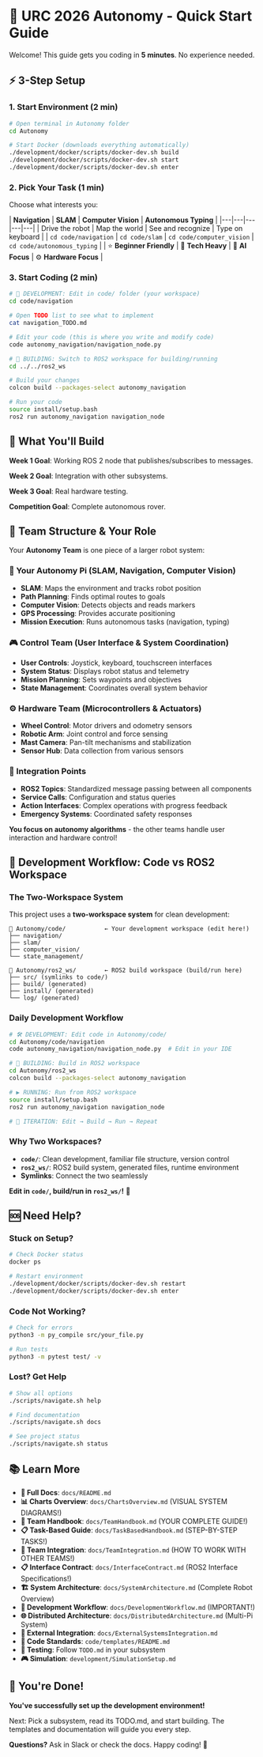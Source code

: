 # 🚀 URC 2026 Autonomy - Quick Start Guide

Welcome! This guide gets you coding in **5 minutes**. No experience needed.

## ⚡ 3-Step Setup

### 1. Start Environment (2 min)
```bash
# Open terminal in Autonomy folder
cd Autonomy

# Start Docker (downloads everything automatically)
./development/docker/scripts/docker-dev.sh build
./development/docker/scripts/docker-dev.sh start
./development/docker/scripts/docker-dev.sh enter
```

### 2. Pick Your Task (1 min)
Choose what interests you:

| **Navigation** | **SLAM** | **Computer Vision** | **Autonomous Typing** |
|---|---|---|---|---|
| Drive the robot | Map the world | See and recognize | Type on keyboard |
| `cd code/navigation` | `cd code/slam` | `cd code/computer_vision` | `cd code/autonomous_typing` |
| ⭐ **Beginner Friendly** | 🔧 **Tech Heavy** | 🤖 **AI Focus** | ⚙️ **Hardware Focus** |

### 3. Start Coding (2 min)
```bash
# 📁 DEVELOPMENT: Edit in code/ folder (your workspace)
cd code/navigation

# Open TODO list to see what to implement
cat navigation_TODO.md

# Edit your code (this is where you write and modify code)
code autonomy_navigation/navigation_node.py

# 🔗 BUILDING: Switch to ROS2 workspace for building/running
cd ../../ros2_ws

# Build your changes
colcon build --packages-select autonomy_navigation

# Run your code
source install/setup.bash
ros2 run autonomy_navigation navigation_node
```

## 🎯 What You'll Build

**Week 1 Goal**: Working ROS 2 node that publishes/subscribes to messages.

**Week 2 Goal**: Integration with other subsystems.

**Week 3 Goal**: Real hardware testing.

**Competition Goal**: Complete autonomous rover.

## 👥 **Team Structure & Your Role**

Your **Autonomy Team** is one piece of a larger robot system:

### **🤖 Your Autonomy Pi (SLAM, Navigation, Computer Vision)**
- **SLAM**: Maps the environment and tracks robot position
- **Path Planning**: Finds optimal routes to goals
- **Computer Vision**: Detects objects and reads markers
- **GPS Processing**: Provides accurate positioning
- **Mission Execution**: Runs autonomous tasks (navigation, typing)

### **🎮 Control Team (User Interface & System Coordination)**
- **User Controls**: Joystick, keyboard, touchscreen interfaces
- **System Status**: Displays robot status and telemetry
- **Mission Planning**: Sets waypoints and objectives
- **State Management**: Coordinates overall system behavior

### **⚙️ Hardware Team (Microcontrollers & Actuators)**
- **Wheel Control**: Motor drivers and odometry sensors
- **Robotic Arm**: Joint control and force sensing
- **Mast Camera**: Pan-tilt mechanisms and stabilization
- **Sensor Hub**: Data collection from various sensors

### **🔗 Integration Points**
- **ROS2 Topics**: Standardized message passing between all components
- **Service Calls**: Configuration and status queries
- **Action Interfaces**: Complex operations with progress feedback
- **Emergency Systems**: Coordinated safety responses

**You focus on autonomy algorithms** - the other teams handle user interaction and hardware control!

## 📁 **Development Workflow: Code vs ROS2 Workspace**

### **The Two-Workspace System**

This project uses a **two-workspace system** for clean development:

```
📁 Autonomy/code/           ← Your development workspace (edit here!)
├── navigation/
├── slam/
├── computer_vision/
└── state_management/

🔗 Autonomy/ros2_ws/        ← ROS2 build workspace (build/run here)
├── src/ (symlinks to code/)
├── build/ (generated)
├── install/ (generated)
└── log/ (generated)
```

### **Daily Development Workflow**

```bash
# 🛠️ DEVELOPMENT: Edit code in Autonomy/code/
cd Autonomy/code/navigation
code autonomy_navigation/navigation_node.py  # Edit in your IDE

# 🔨 BUILDING: Build in ROS2 workspace
cd Autonomy/ros2_ws
colcon build --packages-select autonomy_navigation

# ▶️ RUNNING: Run from ROS2 workspace
source install/setup.bash
ros2 run autonomy_navigation navigation_node

# 🔄 ITERATION: Edit → Build → Run → Repeat
```

### **Why Two Workspaces?**

- **`code/`**: Clean development, familiar file structure, version control
- **`ros2_ws/`**: ROS2 build system, generated files, runtime environment
- **Symlinks**: Connect the two seamlessly

**Edit in `code/`, build/run in `ros2_ws/`!** 🎯

## 🆘 Need Help?

### **Stuck on Setup?**
```bash
# Check Docker status
docker ps

# Restart environment
./development/docker/scripts/docker-dev.sh restart
./development/docker/scripts/docker-dev.sh enter
```

### **Code Not Working?**
```bash
# Check for errors
python3 -m py_compile src/your_file.py

# Run tests
python3 -m pytest test/ -v
```

### **Lost? Get Help**
```bash
# Show all options
./scripts/navigate.sh help

# Find documentation
./scripts/navigate.sh docs

# See project status
./scripts/navigate.sh status
```

## 📚 Learn More

- **📖 Full Docs**: `docs/README.md`
- **📊 Charts Overview**: `docs/ChartsOverview.md` (VISUAL SYSTEM DIAGRAMS!)
- **📖 Team Handbook**: `docs/TeamHandbook.md` (YOUR COMPLETE GUIDE!)
- **📋 Task-Based Guide**: `docs/TaskBasedHandbook.md` (STEP-BY-STEP TASKS!)
- **🤝 Team Integration**: `docs/TeamIntegration.md` (HOW TO WORK WITH OTHER TEAMS!)
- **📋 Interface Contract**: `docs/InterfaceContract.md` (ROS2 Interface Specifications!)
- **🏗️ System Architecture**: `docs/SystemArchitecture.md` (Complete Robot Overview)
- **🔄 Development Workflow**: `docs/DevelopmentWorkflow.md` (IMPORTANT!)
- **🌐 Distributed Architecture**: `docs/DistributedArchitecture.md` (Multi-Pi System)
- **🔌 External Integration**: `docs/ExternalSystemsIntegration.md`
- **🔧 Code Standards**: `code/templates/README.md`
- **🧪 Testing**: Follow `TODO.md` in your subsystem
- **🎮 Simulation**: `development/SimulationSetup.md`

## 🎉 You're Done!

**You've successfully set up the development environment!**

Next: Pick a subsystem, read its TODO.md, and start building. The templates and documentation will guide you every step.

**Questions?** Ask in Slack or check the docs. Happy coding! 🤖

